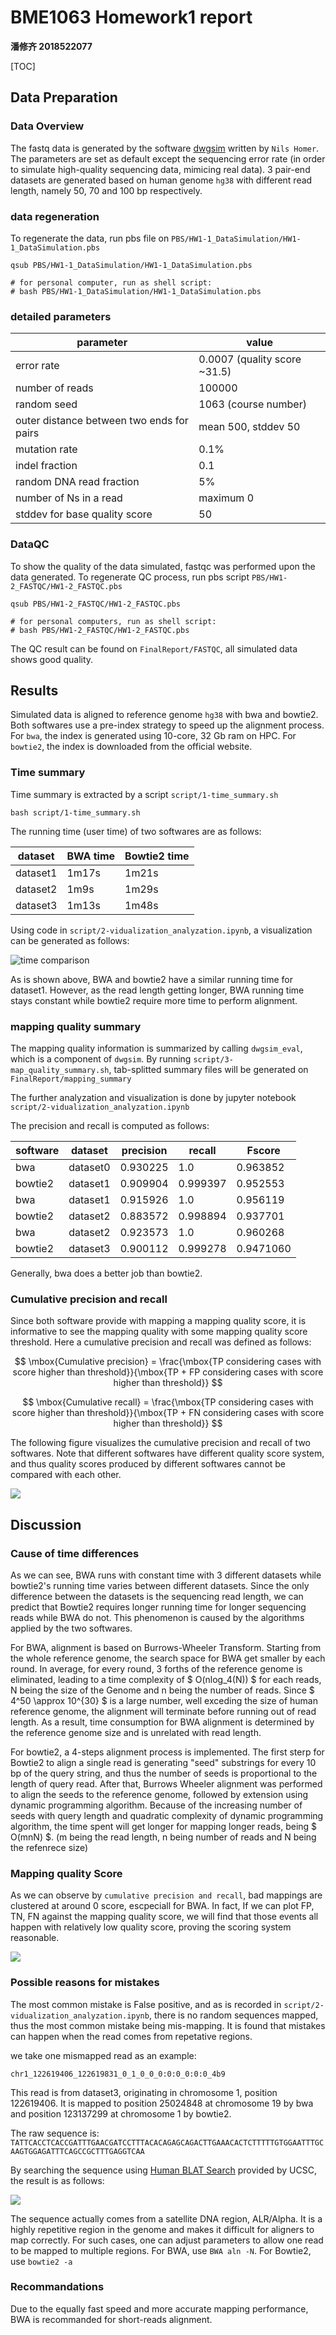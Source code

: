 # BME1063 Homework1 report
**潘修齐 2018522077**

[TOC]

## Data Preparation

### Data Overview

The fastq data is generated by the software [dwgsim](https://github.com/nh13/DWGSIM) written by `Nils Homer`. The parameters are set as default except the sequencing error rate (in order to simulate high-quality sequencing data, mimicing real data). 3 pair-end datasets are generated based on human genome `hg38` with different read length, namely 50, 70 and 100 bp respectively.

### data regeneration

To regenerate the data, run pbs file on `PBS/HW1-1_DataSimulation/HW1-1_DataSimulation.pbs`

```shell
qsub PBS/HW1-1_DataSimulation/HW1-1_DataSimulation.pbs

# for personal computer, run as shell script:
# bash PBS/HW1-1_DataSimulation/HW1-1_DataSimulation.pbs
```

### detailed parameters

| parameter | value |
|-----------|-------|
| error rate | 0.0007 (quality score ~31.5) |
| number of reads | 100000 |
| random seed | 1063 (course number) |
| outer distance between two ends for pairs | mean 500, stddev 50|
| mutation rate | 0.1% |
| indel fraction | 0.1 |
| random DNA read fraction | 5% |
| number of Ns in a read | maximum 0 |
| stddev for base quality score | 50 |

### DataQC

To show the quality of the data simulated, fastqc was performed upon the data generated. To regenerate QC process, run pbs script `PBS/HW1-2_FASTQC/HW1-2_FASTQC.pbs`

```shell
qsub PBS/HW1-2_FASTQC/HW1-2_FASTQC.pbs

# for personal computers, run as shell script:
# bash PBS/HW1-2_FASTQC/HW1-2_FASTQC.pbs
```

The QC result can be found on `FinalReport/FASTQC`, all simulated data shows good quality.

## Results

Simulated data is aligned to reference genome `hg38` with bwa and bowtie2. Both softwares use a pre-index strategy to speed up the alignment process. For `bwa`, the index is generated using 10-core, 32 Gb ram on HPC. For `bowtie2`, the index is downloaded from the official website.

### Time summary

Time summary is extracted by a script `script/1-time_summary.sh`

```shell
bash script/1-time_summary.sh 
```

The running time (user time) of two softwares are as follows: 

| dataset | BWA time | Bowtie2 time |
|---------|----------|--------------|
| dataset1 | 1m17s   | 1m21s        |
| dataset2 | 1m9s    | 1m29s        |
| dataset3 | 1m13s   | 1m48s        |

Using code in `script/2-vidualization_analyzation.ipynb`, a visualization can be generated as follows:

![time comparison](images/time_comparison.svg)

As is shown above, BWA and bowtie2 have a similar running time for dataset1. However, as the read length getting longer, BWA running time stays constant while bowtie2 require more time to perform alignment.

### mapping quality summary

The mapping quality information is summarized by calling `dwgsim_eval`, which is a component of `dwgsim`. By running `script/3-map_quality_summary.sh`, tab-splitted summary files will be generated on `FinalReport/mapping_summary`

The further analyzation and visualization is done by jupyter notebook `script/2-vidualization_analyzation.ipynb`

The precision and recall is computed as follows:

|software | dataset | precision | recall | Fscore |
|---------|---------|-----------|--------|--------|
|bwa|dataset0 | 0.930225 | 1.0 | 0.963852 |
| bowtie2 | dataset1 | 0.909904 | 0.999397 | 0.952553 |
| bwa | dataset1 | 0.915926 | 1.0 | 0.956119 |
| bowtie2 | dataset2 | 0.883572 | 0.998894 | 0.937701 |
| bwa | dataset2 | 0.923573 | 1.0 | 0.960268 |
| bowtie2 | dataset3 | 0.900112 | 0.999278 | 0.9471060 |

Generally, bwa does a better job than bowtie2.

### Cumulative precision and recall

Since both software provide with mapping a mapping quality score, it is informative to see the mapping quality with some mapping quality score threshold. Here a cumulative precision and recall was defined as follows:

$$
\mbox{Cumulative precision} = \frac{\mbox{TP considering cases with score higher than threshold}}{\mbox{TP + FP considering cases with score higher than threshold}} 
$$

$$
\mbox{Cumulative recall} = \frac{\mbox{TP considering cases with score higher than threshold}}{\mbox{TP + FN considering cases with score higher than threshold}}
$$

The following figure visualizes the cumulative precision and recall of two softwares. Note that different softwares have different quality score system, and thus quality scores produced by different softwares cannot be compared with each other.

![](images/cumulative_precision_recall.svg)

## Discussion

### Cause of time differences

As we can see, BWA runs with constant time with 3 different datasets while bowtie2's running time varies between different datasets. Since the only difference between the datasets is the sequencing read length, we can predict that Bowtie2 requires longer running time for longer sequencing reads while BWA do not. This phenomenon is caused by the algorithms applied by the two softwares.

For BWA, alignment is based on Burrows-Wheeler Transform. Starting from the whole reference genome, the search space for BWA get smaller by each round. In average, for every round, 3 forths of the reference genome is eliminated, leading to a time complexity of $ O(nlog_4(N)) $ for each reads, N being the size of the Genome and n being the number of reads. Since $ 4^50 \approx 10^{30} $ is a large number, well exceding the size of human reference genome, the alignment will terminate before running out of read length. As a result, time consumption for BWA alignment is determined by the reference genome size and is unrelated with read length.

For bowtie2, a 4-steps alignment process is implemented. The first sterp for Bowtie2 to align a single read is generating "seed" substrings for every 10 bp of the query string, and thus the number of seeds is proportional to the length of query read. After that, Burrows Wheeler alignment was performed to align the seeds to the reference genome, followed by extension using dynamic programming algorithm. Because of the increasing number of seeds with query length and quadratic complexity of dynamic programming algorithm, the time spent will get longer for mapping longer reads, being $ O(mnN) $. (m being the read length, n being number of reads and N being the refenrece size)

### Mapping quality Score

As we can observe by `cumulative precision and recall`, bad mappings are clustered at around 0 score, escpeciall for BWA. In fact, If we can plot FP, TN, FN against the mapping quality score, we will find that those events all happen with relatively low quality score, proving the scoring system reasonable.

![](images/TN_FP_FN.svg)

### Possible reasons for mistakes

The most common mistake is False positive, and as is recorded in  `script/2-vidualization_analyzation.ipynb`, there is no random sequences mapped, thus the most common mistake being mis-mapping. It is found that mistakes can happen when the read comes from repetative regions.

we take one mismapped read as an example:

`chr1_122619406_122619831_0_1_0_0_0:0:0_0:0:0_4b9`

This read is from dataset3, originating in chromosome 1, position 122619406. It is mapped to position 25024848 at chromosome 19 by bwa and position 123137299 at chromosome 1 by bowtie2.

The raw sequence is: `TATTCACCTCACCGATTTGAACGATCCTTTACACAGAGCAGACTTGAAACACTCTTTTTGTGGAATTTGCAAGTGGAGATTTCAGCCGCTTTGAGGTCAA`

By searching the sequence using [Human BLAT Search](https://genome.ucsc.edu/cgi-bin/hgBlat) provided by UCSC,  the result is as follows:

![](C:\Users\82701\Desktop\BME1063_HW1\FinalReport\images\blat_for_example.jpg)

The sequence actually comes from a satellite DNA region, ALR/Alpha. It is a highly repetitive region in the genome and makes it difficult for aligners to map correctly. For such cases, one can adjust parameters to allow one read to be mapped to multiple regions. For BWA, use `BWA aln -N`. For Bowtie2, use `bowtie2 -a`

### Recommandations

Due to the equally fast speed and more accurate mapping performance, BWA is recommanded for short-reads alignment.


